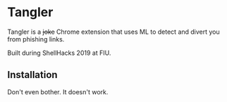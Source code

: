# Tangler
Tangler is a ~~joke~~ Chrome extension that uses ML to detect and divert you from phishing links.

Built during ShellHacks 2019 at FIU.

## Installation
Don't even bother. It doesn't work. 
